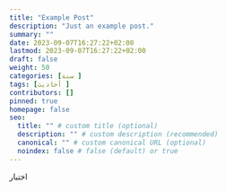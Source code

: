 ```yaml
---
title: "Example Post"
description: "Just an example post."
summary: ""
date: 2023-09-07T16:27:22+02:00
lastmod: 2023-09-07T16:27:22+02:00
draft: false
weight: 50
categories: [سنة ]
tags: [أحاديث ]
contributors: []
pinned: true
homepage: false
seo:
  title: "" # custom title (optional)
  description: "" # custom description (recommended)
  canonical: "" # custom canonical URL (optional)
  noindex: false # false (default) or true
---
```



اختبار
<!--stackedit_data:
eyJoaXN0b3J5IjpbLTE1MTQwOTA0MzFdfQ==
-->
